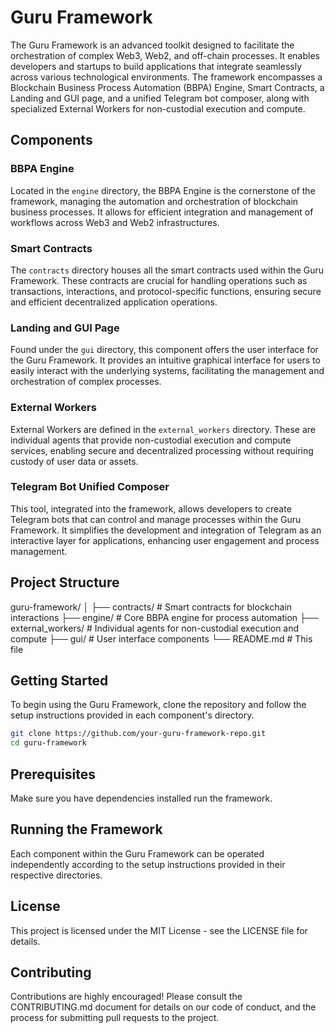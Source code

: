 # Guru Framework

The Guru Framework is an advanced toolkit designed to facilitate the orchestration of complex Web3, Web2, and off-chain
processes. It enables developers and startups to build applications that integrate seamlessly across various
technological environments. The framework encompasses a Blockchain Business Process Automation (BBPA) Engine, Smart
Contracts, a Landing and GUI page, and a unified Telegram bot composer, along with specialized External Workers for
non-custodial execution and compute.

## Components

### BBPA Engine

Located in the `engine` directory, the BBPA Engine is the cornerstone of the framework, managing the automation and
orchestration of blockchain business processes. It allows for efficient integration and management of workflows across
Web3 and Web2 infrastructures.

### Smart Contracts

The `contracts` directory houses all the smart contracts used within the Guru Framework. These contracts are crucial for
handling operations such as transactions, interactions, and protocol-specific functions, ensuring secure and efficient
decentralized application operations.

### Landing and GUI Page

Found under the `gui` directory, this component offers the user interface for the Guru Framework. It provides an
intuitive graphical interface for users to easily interact with the underlying systems, facilitating the management and
orchestration of complex processes.

### External Workers

External Workers are defined in the `external_workers` directory. These are individual agents that provide non-custodial
execution and compute services, enabling secure and decentralized processing without requiring custody of user data or
assets.

### Telegram Bot Unified Composer

This tool, integrated into the framework, allows developers to create Telegram bots that can control and manage
processes within the Guru Framework. It simplifies the development and integration of Telegram as an interactive layer
for applications, enhancing user engagement and process management.

## Project Structure

guru-framework/
│
├── contracts/ # Smart contracts for blockchain interactions
├── engine/ # Core BBPA engine for process automation
├── external_workers/ # Individual agents for non-custodial execution and compute
├── gui/ # User interface components
└── README.md # This file


## Getting Started

To begin using the Guru Framework, clone the repository and follow the setup instructions provided in each component's directory.

```bash
git clone https://github.com/your-guru-framework-repo.git
cd guru-framework
```
## Prerequisites
Make sure you have dependencies installed  run the framework.

## Running the Framework
Each component within the Guru Framework can be operated independently according to the setup instructions provided in their respective directories.

## License
This project is licensed under the MIT License - see the LICENSE file for details.

## Contributing
Contributions are highly encouraged! Please consult the CONTRIBUTING.md document for details on our code of conduct, and the process for submitting pull requests to the project.

